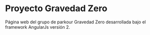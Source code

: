 # Proyecto Gravedad Zero
Página web del grupo de parkour Gravedad Zero desarrollada bajo el framework AngularJs versión 2.